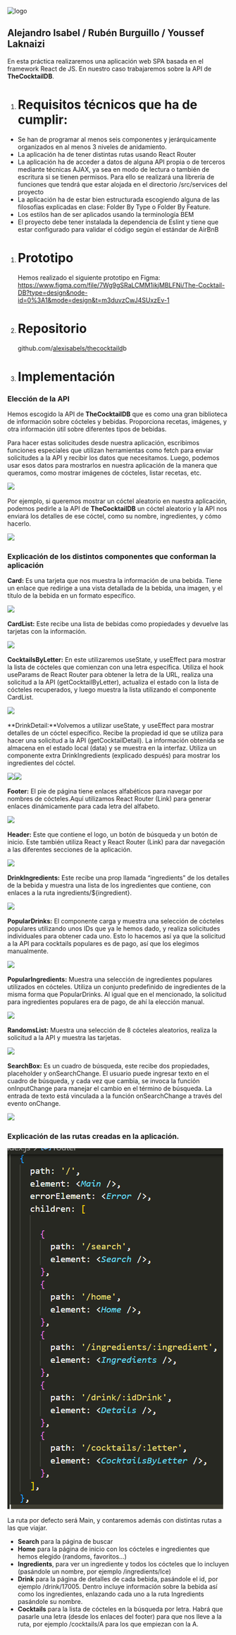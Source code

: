 ﻿![logo](Aspose.Words.0f5617f9-53f8-4306-81a4-53a7da6f4961.001.png)
## Alejandro Isabel / Rubén Burguillo / Youssef Laknaizi
En esta práctica realizaremos una aplicación web SPA basada en el framework React de JS. En nuestro caso trabajaremos sobre la API de **TheCocktailDB**.
1. # <a name="_heading=h.hq0lofq6dgfk"></a>Requisitos técnicos que ha de cumplir:
- Se han de programar al menos seis componentes y jerárquicamente organizados en al menos 3 niveles de anidamiento.
- La aplicación ha de tener distintas rutas usando React Router
- La aplicación ha de acceder a datos de alguna API propia o de terceros mediante técnicas AJAX, ya sea en modo de lectura o también de escritura si se tienen permisos. Para ello se realizará una librería de funciones que tendrá que estar alojada en el directorio /src/services del proyecto
- La aplicación ha de estar bien estructurada escogiendo alguna de las filosofías explicadas en clase: Folder By Type o Folder By Feature. 
- Los estilos han de ser aplicados usando la terminología BEM
- El proyecto debe tener instalada la dependencia de Eslint y tiene que estar configurado para validar el código según el estándar de AirBnB
1. # <a name="_heading=h.wsfng2ied5p9"></a>Prototipo
   Hemos realizado el siguiente prototipo en Figma: <https://www.figma.com/file/7Wg9gSRaLCMM1ikjMBLFNi/The-Cocktail-DB?type=design&node-id=0%3A1&mode=design&t=m3duvzCwJ4SUxzEv-1>
1. # <a name="_heading=h.7tuia5fsdk76"></a>Repositorio
   github.com/[alexisabels/thecocktaild](https://github.com/alexisabels/thecocktaildb)b

1. # <a name="_heading=h.el7y4dgx1m34"></a> Implementación 
### <a name="_heading=h.8ntk4gjnkiha"></a>Elección de la API
Hemos escogido la API de **TheCocktailDB** que es como una gran biblioteca de información sobre cócteles y bebidas. Proporciona recetas, imágenes, y otra información útil sobre diferentes tipos de bebidas.

Para hacer estas solicitudes desde nuestra aplicación, escribimos funciones especiales que utilizan herramientas como fetch para enviar solicitudes a la API y recibir los datos que necesitamos. Luego, podemos usar esos datos para mostrarlos en nuestra aplicación de la manera que queramos, como mostrar imágenes de cócteles, listar recetas, etc.

![](Aspose.Words.0f5617f9-53f8-4306-81a4-53a7da6f4961.002.png)

Por ejemplo, si queremos mostrar un cóctel aleatorio en nuestra aplicación, podemos pedirle a la API de **TheCocktailDB** un cóctel aleatorio y la API nos enviará los detalles de ese cóctel, como su nombre, ingredientes, y cómo hacerlo.

![](Aspose.Words.0f5617f9-53f8-4306-81a4-53a7da6f4961.003.png)

### <a name="_heading=h.euvp6ny7nh4m"></a>Explicación de los distintos componentes que conforman la aplicación
**Card:** Es una tarjeta que nos muestra la información de una bebida. Tiene un enlace que redirige a una vista detallada de la bebida, una imagen, y el título de la bebida en un formato específico.

![](Aspose.Words.0f5617f9-53f8-4306-81a4-53a7da6f4961.004.png)

**CardList:** Este recibe una lista de bebidas como propiedades y devuelve las tarjetas con la información.

![](Aspose.Words.0f5617f9-53f8-4306-81a4-53a7da6f4961.005.png)

**CocktailsByLetter:** En este utilizaremos useState, y useEffect para mostrar la lista de cócteles que comienzan con una letra específica. Utiliza el hook useParams de React Router para obtener la letra de la URL, realiza una solicitud a la API (getCocktailByLetter), actualiza el estado con la lista de cócteles recuperados, y luego muestra la lista utilizando el componente CardList.

![](Aspose.Words.0f5617f9-53f8-4306-81a4-53a7da6f4961.006.png)

**DrinkDetail:**Volvemos a utilizar useState, y useEffect para mostrar detalles de un cóctel específico. Recibe la propiedad id que se utiliza para hacer una solicitud a la API (getCocktailDetail). La información obtenida se almacena en el estado local (data) y se muestra en la interfaz. Utiliza un componente extra DrinkIngredients (explicado después) para mostrar los ingredientes del cóctel.

![](Aspose.Words.0f5617f9-53f8-4306-81a4-53a7da6f4961.007.png)![](Aspose.Words.0f5617f9-53f8-4306-81a4-53a7da6f4961.008.png)

**Footer:** El pie de página tiene enlaces alfabéticos para navegar por nombres de cócteles.Aquí utilizamos React Router (Link) para generar enlaces dinámicamente para cada letra del alfabeto.

![](Aspose.Words.0f5617f9-53f8-4306-81a4-53a7da6f4961.009.png)

**Header:** Este que contiene el logo, un botón de búsqueda y un botón de inicio. Este también utiliza React y React Router (Link) para dar navegación a las diferentes secciones de la aplicación.

![](Aspose.Words.0f5617f9-53f8-4306-81a4-53a7da6f4961.010.png)

**DrinkIngredients:** Este recibe una prop llamada “ingredients” de los detalles de la bebida y muestra una lista de los ingredientes que contiene, con enlaces a la ruta ingredients/${ingredient}.

![](Aspose.Words.0f5617f9-53f8-4306-81a4-53a7da6f4961.011.png)

**PopularDrinks:** El componente carga y muestra una selección de cócteles populares utilizando unos IDs que ya le hemos dado, y realiza solicitudes individuales para obtener cada uno. Esto lo hacemos así ya que la solicitud a la API para cocktails populares es de pago, así que los elegimos manualmente.

![](Aspose.Words.0f5617f9-53f8-4306-81a4-53a7da6f4961.012.png)

**PopularIngredients:** Muestra una selección de ingredientes populares utilizados en cócteles. Utiliza un conjunto predefinido de ingredientes de la misma forma que PopularDrinks. Al igual que en el mencionado, la solicitud para ingredientes populares era de pago, de ahí la elección manual.

![](Aspose.Words.0f5617f9-53f8-4306-81a4-53a7da6f4961.013.png)

**RandomsList:** Muestra una selección de 8 cócteles aleatorios, realiza la solicitud a la API y muestra las tarjetas.

![](Aspose.Words.0f5617f9-53f8-4306-81a4-53a7da6f4961.014.png)

**SearchBox:** Es un cuadro de búsqueda, este recibe dos propiedades, placeholder y onSearchChange. El usuario puede ingresar texto en el cuadro de búsqueda, y cada vez que cambia, se invoca la función onInputChange para manejar el cambio en el término de búsqueda. La entrada de texto está vinculada a la función onSearchChange a través del evento onChange.

![](Aspose.Words.0f5617f9-53f8-4306-81a4-53a7da6f4961.015.png)


### <a name="_heading=h.c08kd7cklg4m"></a>Explicación de las rutas creadas en la aplicación.
![](Aspose.Words.0f5617f9-53f8-4306-81a4-53a7da6f4961.016.png)

La ruta por defecto será Main, y contaremos además con distintas rutas a las que viajar.

- **Search** para la página de buscar
- **Home** para la página de inicio con los cócteles e ingredientes que hemos elegido (randoms, favoritos…)
- **Ingredients**, para ver un ingrediente y todos los cócteles que lo incluyen (pasándole un nombre, por ejemplo /ingredients/Ice)
- **Drink** para la página de detalles de cada bebida, pasándole el id, por ejemplo /drink/17005. Dentro incluye información sobre la bebida así como los ingredientes, enlazando cada uno a la ruta Ingredients pasándole su nombre.
- **Cocktails** para la lista de cócteles en la búsqueda por letra. Habrá que pasarle una letra (desde los enlaces del footer) para que nos lleve a la ruta, por ejemplo /cocktails/A para los que empiezan con la A.







